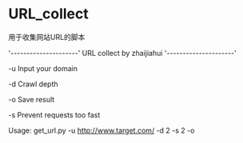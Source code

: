 ﻿# URL_collect
用于收集网站URL的脚本

'---------------------'
URL collect by zhaijiahui
'---------------------'

-u  Input your domain

-d  Crawl depth

-o  Save result

-s  Prevent requests too fast

Usage: get_url.py -u http://www.target.com/ -d 2 -s 2 -o

